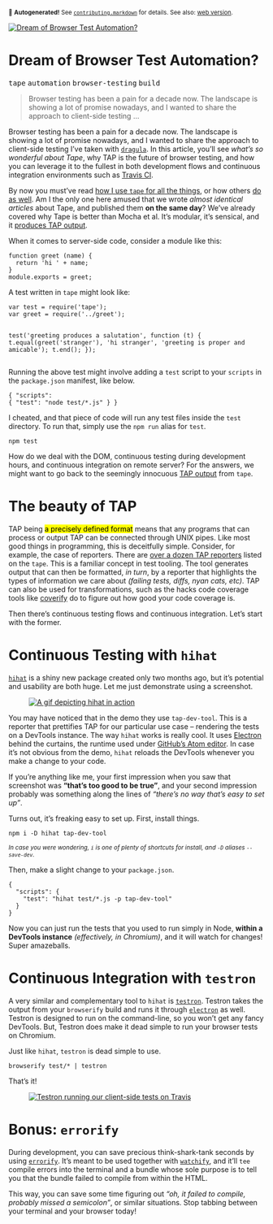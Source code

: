 <sub>&#x1F6A8; <strong>Autogenerated!</strong> See <a href="https://github.com/ponyfoo/articles/tree/noindex/contributing.markdown"><code>contributing.markdown</code></a> for details. See also: <a href="https://ponyfoo.com/articles/browser-test-automation-dreams">web version</a>.</sub>

<a href="https://ponyfoo.com/articles/browser-test-automation-dreams"><div><img src="https://i.imgur.com/AfWaQ3N.jpg" alt="Dream of Browser Test Automation?"></div></a>

<h1>Dream of Browser Test Automation?</h1>

<p><kbd>tape</kbd> <kbd>automation</kbd> <kbd>browser-testing</kbd> <kbd>build</kbd></p>

<blockquote><p>Browser testing has been a pain for a decade now. The landscape is showing a lot of promise nowadays, and I wanted to share the approach to client-side testing &#x2026;</p></blockquote>

<div><p>Browser testing has been a pain for a decade now. The landscape is showing a lot of promise nowadays, and I wanted to share the approach to client-side testing I&#x2019;ve taken with <a href="https://github.com/bevacqua/dragula" target="_blank" rel="noopener noreferrer"><code class="md-code md-code-inline">dragula</code></a>. In this article, you&#x2019;ll see <em>what&#x2019;s so wonderful about Tape</em>, why TAP is the future of browser testing, and how you can leverage it to the fullest in both development flows and continuous integration environments such as <a href="https://travis-ci.org/bevacqua/dragula" target="_blank" rel="noopener noreferrer">Travis CI</a>.</p></div>

<blockquote></blockquote>

<div><p>By now you must&#x2019;ve read <a href="https://ponyfoo.com/articles/testing-javascript-modules-with-tape">how I use <code class="md-code md-code-inline">tape</code> for all the things</a>, or how others <a href="https://medium.com/javascript-scene/why-i-use-tape-instead-of-mocha-so-should-you-6aa105d8eaf4" target="_blank" rel="noopener noreferrer">do as well</a>. Am I the only one here amused that we wrote <em>almost identical articles</em> about Tape, and published them <strong>on the same day</strong>? We&#x2019;ve already covered why Tape is better than Mocha et al. It&#x2019;s modular, it&#x2019;s sensical, and it <a href="https://testanything.org/" target="_blank" rel="noopener noreferrer">produces TAP output</a>.</p> <p>When it comes to server-side code, consider a module like this:</p> <pre class="md-code-block"><code class="md-code">function greet (name) {
  return &apos;hi &apos; + name;
}
module.exports = greet;
</code></pre> <p>A test written in <code class="md-code md-code-inline">tape</code> might look like:</p> <pre class="md-code-block"><code class="md-code">var test = require(&apos;tape&apos;);
var greet = require(&apos;../greet&apos;);

test(&apos;greeting produces a salutation&apos;, function (t) {
  t.equal(greet(&apos;stranger&apos;), &apos;hi stranger&apos;, &apos;greeting is proper and amicable&apos;);
  t.end();
});
</code></pre> <p>Running the above test might involve adding a <code class="md-code md-code-inline">test</code> script to your <code class="md-code md-code-inline">scripts</code> in the <code class="md-code md-code-inline">package.json</code> manifest, like below.</p> <pre class="md-code-block"><code class="md-code">{
  &quot;scripts&quot;: {
    &quot;test&quot;: &quot;node test/*.js&quot;
  }
}
</code></pre> <p>I cheated, and that piece of code will run any test files inside the <code class="md-code md-code-inline">test</code> directory. To run that, simply use the <code class="md-code md-code-inline">npm run</code> alias for <code class="md-code md-code-inline">test</code>.</p> <pre class="md-code-block"><code class="md-code">npm test
</code></pre> <p>How do we deal with the DOM, continuous testing during development hours, and continuous integration on remote server? For the answers, we might want to go back to the seemingly innocuous <a href="https://testanything.org/" target="_blank" rel="noopener noreferrer">TAP output</a> from <code class="md-code md-code-inline">tape</code>.</p></div>

<div><h1 id="the-beauty-of-tap">The beauty of TAP</h1> <p>TAP being <mark class="md-mark">a precisely defined format</mark> means that any programs that can process or output TAP can be connected through UNIX pipes. Like most good things in programming, this is deceitfully simple. Consider, for example, the case of reporters. There are <a href="https://github.com/substack/tape#pretty-reporters" target="_blank" rel="noopener noreferrer" aria-label="Pretty TAP reporters">over a dozen TAP reporters</a> listed on the <code class="md-code md-code-inline">tape</code>. This is a familiar concept in test tooling. The tool generates output that can then be formatted, <em>in turn</em>, by a reporter that highlights the types of information we care about <em>(failing tests, diffs, nyan cats, etc)</em>. TAP can also be used for transformations, such as the hacks code coverage tools like <a href="https://github.com/substack/coverify" target="_blank" rel="noopener noreferrer" aria-label="substack/coverify on GitHub">coverify</a> do to figure out how good your code coverage is.</p> <p>Then there&#x2019;s continuous testing flows and continuous integration. Let&#x2019;s start with the former.</p> <h1 id="continuous-testing-with-hihat">Continuous Testing with <code class="md-code md-code-inline">hihat</code></h1> <p><a href="https://github.com/Jam3/hihat" target="_blank" rel="noopener noreferrer" aria-label="Jam3/hihat on GitHub"><code class="md-code md-code-inline">hihat</code></a> is a shiny new package created only two months ago, but it&#x2019;s potential and usability are both huge. Let me just demonstrate using a screenshot.</p> <figure><a href="https://github.com/Jam3/hihat" target="_blank" rel="noopener noreferrer" aria-label="Jam3/hihat on GitHub"><img alt="A gif depicting hihat in action" class="" src="https://camo.githubusercontent.com/c6f8071b302eb0bfd62fe50d97599b4071e52ad5/687474703a2f2f692e696d6775722e636f6d2f537170626a7a6c2e676966"></a></figure> <p>You may have noticed that in the demo they use <code class="md-code md-code-inline">tap-dev-tool</code>. This is a reporter that prettifies TAP for our particular use case &#x2013; rendering the tests on a DevTools instance. The way <code class="md-code md-code-inline">hihat</code> works is really cool. It uses <a href="https://github.com/atom/electron" target="_blank" rel="noopener noreferrer" aria-label="atom/electron on GitHub">Electron</a> behind the curtains, the runtime used under <a href="http://atom.io/" target="_blank" rel="noopener noreferrer" aria-label="Atom Editor">GitHub&#x2019;s Atom editor</a>. In case it&#x2019;s not obvious from the demo, <code class="md-code md-code-inline">hihat</code> reloads the DevTools whenever you make a change to your code.</p> <p>If you&#x2019;re anything like me, your first impression when you saw that screenshot was <strong>&#x201C;that&#x2019;s too good to be true&#x201D;</strong>, and your second impression probably was something along the lines of <em>&#x201C;there&#x2019;s no way that&#x2019;s easy to set up&#x201D;</em>.</p> <p>Turns out, it&#x2019;s freaking easy to set up. First, install things.</p> <pre class="md-code-block"><code class="md-code md-lang-bash">npm i -D hihat tap-dev-tool
</code></pre> <p><sub><em>In case you were wondering, <code class="md-code md-code-inline">i</code> is one of plenty of shortcuts for install, and <code class="md-code md-code-inline">-D</code> aliases <code class="md-code md-code-inline">--save-dev</code>.</em></sub></p> <p>Then, make a slight change to your <code class="md-code md-code-inline">package.json</code>.</p> <pre class="md-code-block"><code class="md-code md-lang-json">{
  &quot;<span class="md-code-attribute">scripts</span>&quot;: <span class="md-code-value">{
    &quot;<span class="md-code-attribute">test</span>&quot;: <span class="md-code-value"><span class="md-code-string">&quot;hihat test/*.js -p tap-dev-tool&quot;</span>
  </span>}
</span>}
</code></pre> <p>Now you can just run the tests that you used to run simply in Node, <strong>within a DevTools instance</strong> <em>(effectively, in Chromium)</em>, and it will watch for changes! Super amazeballs.</p> <h1 id="continuous-integration-with-testron">Continuous Integration with <code class="md-code md-code-inline">testron</code></h1> <p>A very similar and complementary tool to <code class="md-code md-code-inline">hihat</code> is <a href="https://github.com/shama/testron" target="_blank" rel="noopener noreferrer" aria-label="shama/testron on GitHub"><code class="md-code md-code-inline">testron</code></a>. Testron takes the output from your <code class="md-code md-code-inline">browserify</code> build and runs it through <a href="https://github.com/atom/electron" target="_blank" rel="noopener noreferrer" aria-label="atom/electron on GitHub"><code class="md-code md-code-inline">electron</code></a> as well. Testron is designed to run on the command-line, so you won&#x2019;t get any fancy DevTools. But, Testron does make it dead simple to run your browser tests on Chromium.</p> <p>Just like <code class="md-code md-code-inline">hihat</code>, <code class="md-code md-code-inline">testron</code> is dead simple to use.</p> <pre class="md-code-block"><code class="md-code md-lang-bash">browserify <span class="md-code-built_in">test</span>/* | testron
</code></pre> <p>That&#x2019;s it!</p> <figure><a href="https://travis-ci.org/bevacqua/dragula" target="_blank" rel="noopener noreferrer" aria-label="bevacqua/dragula on Travis"><img alt="Testron running our client-side tests on Travis" class="" src="https://i.imgur.com/1lhObnf.png"></a></figure> <h1 id="bonus-errorify">Bonus: <code class="md-code md-code-inline">errorify</code></h1> <p>During development, you can save precious think-shark-tank seconds by using <a href="https://github.com/zertosh/errorify" target="_blank" rel="noopener noreferrer" aria-label="zertosh/errorify on GitHub"><code class="md-code md-code-inline">errorify</code></a>. It&#x2019;s meant to be used together with <a href="https://github.com/substack/watchify" target="_blank" rel="noopener noreferrer" aria-label="substack/watchify on GitHub"><code class="md-code md-code-inline">watchify</code></a>, and it&#x2019;ll <code class="md-code md-code-inline">tee</code> compile errors into the terminal and a bundle whose sole purpose is to tell you that the bundle failed to compile from within the HTML.</p> <p>This way, you can save some time figuring out <em>&#x201C;oh, it failed to compile, probably missed a semicolon&#x201D;</em>, or similar situations. Stop tabbing between your terminal and your browser today!</p></div>
